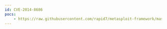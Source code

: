 ```yaml
---
id: CVE-2014-8686
pocs:
    - https://raw.githubusercontent.com/rapid7/metasploit-framework/master/modules/exploits/linux/http/seagate_nas_php_exec_noauth.rb
---
```

